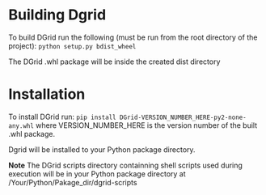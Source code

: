 # Building Dgrid

To build DGrid run the following (must be run from the root directory of the project):
`python setup.py bdist_wheel`

The DGrid .whl package will be inside the created dist directory

# Installation
To install DGrid run:
`pip install DGrid-VERSION_NUMBER_HERE-py2-none-any.whl` where VERSION_NUMBER_HERE is the version number of the built .whl package.

Dgrid will be installed to your Python package directory.

__Note__
The DGrid scripts directory containning shell scripts used during execution will be in your Python package directory at /Your/Python/Pakage_dir/dgrid-scripts
